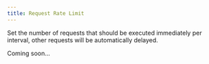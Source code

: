 ```yaml
---
title: Request Rate Limit
---
```


Set the number of requests that should be executed immediately per interval, other requests will be automatically delayed.

Coming soon...
